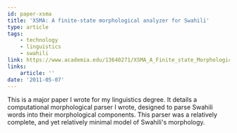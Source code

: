 ```yaml
---
id: paper-xsma
title: 'XSMA: A finite-state morphological analyzer for Swahili'
type: article
tags:
    - technology
    - linguistics
    - swahili
link: https://www.academia.edu/13640271/XSMA_A_Finite_state_Morphological_Analyzer_for_Swahili
links:
    article: ''
date: '2011-05-07'
---
```


This is a major paper I wrote for my linguistics degree. It details a computational morphological
parser I wrote, designed to parse Swahili words into their morphological components. This parser
was a relatively complete, and yet relatively minimal model of Swahili's morphology.
